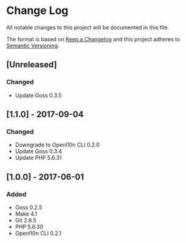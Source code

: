 # Change Log
All notable changes to this project will be documented in this file.

The format is based on [Keep a Changelog](http://keepachangelog.com/)
and this project adheres to [Semantic Versioning](http://semver.org/).

## [Unreleased]
### Changed
- Update Goss 0.3.5

## [1.1.0] - 2017-09-04
### Changed
- Downgrade to Openl10n CLI 0.2.0
- Update Goss 0.3.4
- Update PHP 5.6.31

## [1.0.0] - 2017-06-01
### Added
- Goss 0.2.5
- Make 4.1
- Git 2.8.5
- PHP 5.6.30
- Openl10n CLI 0.2.1
